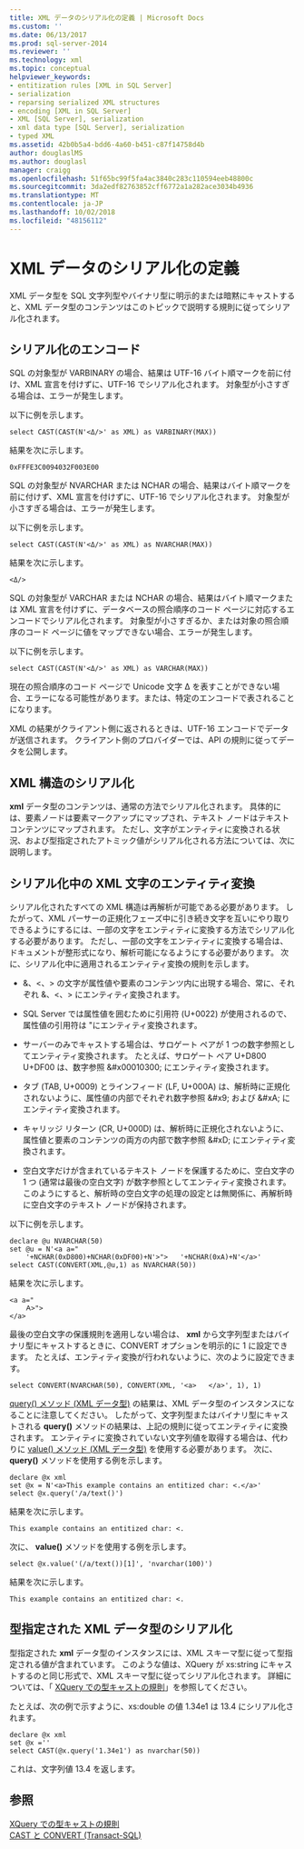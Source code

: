 ```yaml
---
title: XML データのシリアル化の定義 | Microsoft Docs
ms.custom: ''
ms.date: 06/13/2017
ms.prod: sql-server-2014
ms.reviewer: ''
ms.technology: xml
ms.topic: conceptual
helpviewer_keywords:
- entitization rules [XML in SQL Server]
- serialization
- reparsing serialized XML structures
- encoding [XML in SQL Server]
- XML [SQL Server], serialization
- xml data type [SQL Server], serialization
- typed XML
ms.assetid: 42b0b5a4-bdd6-4a60-b451-c87f14758d4b
author: douglaslMS
ms.author: douglasl
manager: craigg
ms.openlocfilehash: 51f65bc99f5fa4ac3840c283c110594eeb48800c
ms.sourcegitcommit: 3da2edf82763852cff6772a1a282ace3034b4936
ms.translationtype: MT
ms.contentlocale: ja-JP
ms.lasthandoff: 10/02/2018
ms.locfileid: "48156112"
---
```

# <a name="define-the-serialization-of-xml-data"></a>XML データのシリアル化の定義
  XML データ型を SQL 文字列型やバイナリ型に明示的または暗黙にキャストすると、XML データ型のコンテンツはこのトピックで説明する規則に従ってシリアル化されます。  
  
## <a name="serialization-encoding"></a>シリアル化のエンコード  
 SQL の対象型が VARBINARY の場合、結果は UTF-16 バイト順マークを前に付け、XML 宣言を付けずに、UTF-16 でシリアル化されます。 対象型が小さすぎる場合は、エラーが発生します。  
  
 以下に例を示します。  
  
```  
select CAST(CAST(N'<Δ/>' as XML) as VARBINARY(MAX))  
```  
  
 結果を次に示します。  
  
```  
0xFFFE3C0094032F003E00  
```  
  
 SQL の対象型が NVARCHAR または NCHAR の場合、結果はバイト順マークを前に付けず、XML 宣言を付けずに、UTF-16 でシリアル化されます。 対象型が小さすぎる場合は、エラーが発生します。  
  
 以下に例を示します。  
  
```  
select CAST(CAST(N'<Δ/>' as XML) as NVARCHAR(MAX))  
```  
  
 結果を次に示します。  
  
```  
<Δ/>  
```  
  
 SQL の対象型が VARCHAR または NCHAR の場合、結果はバイト順マークまたは XML 宣言を付けずに、データベースの照合順序のコード ページに対応するエンコードでシリアル化されます。 対象型が小さすぎるか、または対象の照合順序のコード ページに値をマップできない場合、エラーが発生します。  
  
 以下に例を示します。  
  
```  
select CAST(CAST(N'<Δ/>' as XML) as VARCHAR(MAX))  
```  
  
 現在の照合順序のコード ページで Unicode 文字 Δ を表すことができない場合、エラーになる可能性があります。または、特定のエンコードで表されることになります。  
  
 XML の結果がクライアント側に返されるときは、UTF-16 エンコードでデータが送信されます。 クライアント側のプロバイダーでは、API の規則に従ってデータを公開します。  
  
## <a name="serialization-of-the-xml-structures"></a>XML 構造のシリアル化  
 **xml** データ型のコンテンツは、通常の方法でシリアル化されます。 具体的には、要素ノードは要素マークアップにマップされ、テキスト ノードはテキスト コンテンツにマップされます。 ただし、文字がエンティティに変換される状況、および型指定されたアトミック値がシリアル化される方法については、次に説明します。  
  
## <a name="entitization-of-xml-characters-during-serialization"></a>シリアル化中の XML 文字のエンティティ変換  
 シリアル化されたすべての XML 構造は再解析が可能である必要があります。 したがって、XML パーサーの正規化フェーズ中に引き続き文字を互いにやり取りできるようにするには、一部の文字をエンティティに変換する方法でシリアル化する必要があります。 ただし、一部の文字をエンティティに変換する場合は、ドキュメントが整形式になり、解析可能になるようにする必要があります。 次に、シリアル化中に適用されるエンティティ変換の規則を示します。  
  
-   &、\<、> の文字が属性値や要素のコンテンツ内に出現する場合、常に、それぞれ &amp;、&lt;、&gt; にエンティティ変換されます。  
  
-   SQL Server では属性値を囲むために引用符 (U+0022) が使用されるので、属性値の引用符は &quot;にエンティティ変換されます。  
  
-   サーバーのみでキャストする場合は、サロゲート ペアが 1 つの数字参照としてエンティティ変換されます。 たとえば、サロゲート ペア U+D800 U+DF00 は、数字参照 &\#x00010300; にエンティティ変換されます。  
  
-   タブ (TAB, U+0009) とラインフィード (LF, U+000A) は、解析時に正規化されないように、属性値の内部でそれぞれ数字参照 &\#x9; および &\#xA; にエンティティ変換されます。  
  
-   キャリッジ リターン (CR, U+000D) は、解析時に正規化されないように、属性値と要素のコンテンツの両方の内部で数字参照 &\#xD; にエンティティ変換されます。  
  
-   空白文字だけが含まれているテキスト ノードを保護するために、空白文字の 1 つ (通常は最後の空白文字) が数字参照としてエンティティ変換されます。 このようにすると、解析時の空白文字の処理の設定とは無関係に、再解析時に空白文字のテキスト ノードが保持されます。  
  
 以下に例を示します。  
  
```  
declare @u NVARCHAR(50)  
set @u = N'<a a="  
    '+NCHAR(0xD800)+NCHAR(0xDF00)+N'>">   '+NCHAR(0xA)+N'</a>'  
select CAST(CONVERT(XML,@u,1) as NVARCHAR(50))  
```  
  
 結果を次に示します。  
  
```  
<a a="  
    𐌀>">     
</a>  
```  
  
 最後の空白文字の保護規則を適用しない場合は、 **xml** から文字列型またはバイナリ型にキャストするときに、CONVERT オプションを明示的に 1 に設定できます。 たとえば、エンティティ変換が行われないように、次のように設定できます。  
  
```  
select CONVERT(NVARCHAR(50), CONVERT(XML, '<a>   </a>', 1), 1)  
```  
  
 [query() メソッド (XML データ型)](/sql/t-sql/xml/query-method-xml-data-type) の結果は、XML データ型のインスタンスになることに注意してください。 したがって、文字列型またはバイナリ型にキャストされる **query()** メソッドの結果は、上記の規則に従ってエンティティに変換されます。 エンティティに変換されていない文字列値を取得する場合は、代わりに [value() メソッド (XML データ型)](/sql/t-sql/xml/value-method-xml-data-type) を使用する必要があります。 次に、 **query()** メソッドを使用する例を示します。  
  
```  
declare @x xml  
set @x = N'<a>This example contains an entitized char: <.</a>'  
select @x.query('/a/text()')  
```  
  
 結果を次に示します。  
  
```  
This example contains an entitized char: <.  
```  
  
 次に、 **value()** メソッドを使用する例を示します。  
  
```  
select @x.value('(/a/text())[1]', 'nvarchar(100)')  
```  
  
 結果を次に示します。  
  
```  
This example contains an entitized char: <.  
```  
  
## <a name="serializing-a-typed-xml-data-type"></a>型指定された XML データ型のシリアル化  
 型指定された **xml** データ型のインスタンスには、XML スキーマ型に従って型指定される値が含まれています。 このような値は、XQuery が xs:string にキャストするのと同じ形式で、XML スキーマ型に従ってシリアル化されます。 詳細については、「 [XQuery での型キャストの規則](/sql/xquery/type-casting-rules-in-xquery)」を参照してください。  
  
 たとえば、次の例で示すように、xs:double の値 1.34e1 は 13.4 にシリアル化されます。  
  
```  
declare @x xml  
set @x =''  
select CAST(@x.query('1.34e1') as nvarchar(50))  
```  
  
 これは、文字列値 13.4 を返します。  
  
## <a name="see-also"></a>参照  
 [XQuery での型キャストの規則](/sql/xquery/type-casting-rules-in-xquery)   
 [CAST と CONVERT &#40;Transact-SQL&#41;](/sql/t-sql/functions/cast-and-convert-transact-sql)  
  
  
